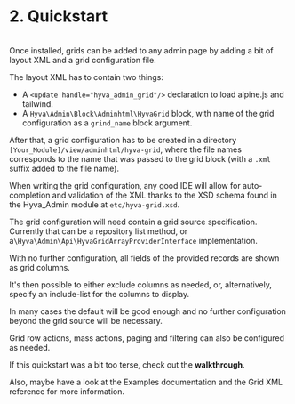 # 2. Quickstart

\
Once installed, grids can be added to any admin page by adding a bit of layout XML and a grid configuration file.


The layout XML has to contain two things:

* A `<update handle="hyva_admin_grid"/>` declaration to load alpine.js and tailwind.
* A `Hyva\Admin\Block\Adminhtml\HyvaGrid` block, with name of the grid configuration as a `grind_name` block argument.


After that, a grid configuration has to be created in a directory `[Your_Module]/view/adminhtml/hyva-grid`, where the file names corresponds to the name that was passed to the grid block (with a `.xml` suffix added to the file name).


When writing the grid configuration, any good IDE will allow for auto-completion and validation of the XML thanks to the XSD schema found in the Hyva_Admin module at `etc/hyva-grid.xsd`.


The grid configuration will need contain a grid source specification. Currently that can be a repository list method, or a`\Hyva\Admin\Api\HyvaGridArrayProviderInterface` implementation.


With no further configuration, all fields of the provided records are shown as grid columns.

It's then possible to either exclude columns as needed, or, alternatively, specify an include-list for the columns to display.

In many cases the default will be good enough and no further configuration beyond the grid source will be necessary.


Grid row actions, mass actions, paging and filtering can also be configured as needed.


If this quickstart was a bit too terse, check out the **walkthrough**.

Also, maybe have a look at the Examples documentation and the Grid XML reference for more information.